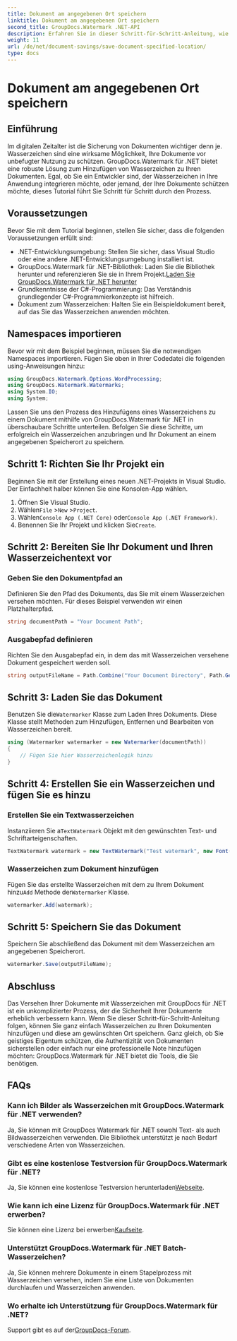 ```yaml
---
title: Dokument am angegebenen Ort speichern
linktitle: Dokument am angegebenen Ort speichern
second_title: GroupDocs.Watermark .NET-API
description: Erfahren Sie in dieser Schritt-für-Schritt-Anleitung, wie Sie mit GroupDocs.Watermark für .NET ganz einfach Wasserzeichen zu Ihren Dokumenten hinzufügen. Verbessern Sie die Dokumentensicherheit.
weight: 11
url: /de/net/document-savings/save-document-specified-location/
type: docs
---
```

# Dokument am angegebenen Ort speichern

## Einführung
Im digitalen Zeitalter ist die Sicherung von Dokumenten wichtiger denn je. Wasserzeichen sind eine wirksame Möglichkeit, Ihre Dokumente vor unbefugter Nutzung zu schützen. GroupDocs.Watermark für .NET bietet eine robuste Lösung zum Hinzufügen von Wasserzeichen zu Ihren Dokumenten. Egal, ob Sie ein Entwickler sind, der Wasserzeichen in Ihre Anwendung integrieren möchte, oder jemand, der Ihre Dokumente schützen möchte, dieses Tutorial führt Sie Schritt für Schritt durch den Prozess.
## Voraussetzungen
Bevor Sie mit dem Tutorial beginnen, stellen Sie sicher, dass die folgenden Voraussetzungen erfüllt sind:
- .NET-Entwicklungsumgebung: Stellen Sie sicher, dass Visual Studio oder eine andere .NET-Entwicklungsumgebung installiert ist.
-  GroupDocs.Watermark für .NET-Bibliothek: Laden Sie die Bibliothek herunter und referenzieren Sie sie in Ihrem Projekt.[Laden Sie GroupDocs.Watermark für .NET herunter](https://releases.groupdocs.com/Watermark/net/)
- Grundkenntnisse der C#-Programmierung: Das Verständnis grundlegender C#-Programmierkonzepte ist hilfreich.
- Dokument zum Wasserzeichen: Halten Sie ein Beispieldokument bereit, auf das Sie das Wasserzeichen anwenden möchten.
## Namespaces importieren
Bevor wir mit dem Beispiel beginnen, müssen Sie die notwendigen Namespaces importieren. Fügen Sie oben in Ihrer Codedatei die folgenden using-Anweisungen hinzu:
```csharp
using GroupDocs.Watermark.Options.WordProcessing;
using GroupDocs.Watermark.Watermarks;
using System.IO;
using System;
```
Lassen Sie uns den Prozess des Hinzufügens eines Wasserzeichens zu einem Dokument mithilfe von GroupDocs.Watermark für .NET in überschaubare Schritte unterteilen. Befolgen Sie diese Schritte, um erfolgreich ein Wasserzeichen anzubringen und Ihr Dokument an einem angegebenen Speicherort zu speichern.
## Schritt 1: Richten Sie Ihr Projekt ein
Beginnen Sie mit der Erstellung eines neuen .NET-Projekts in Visual Studio. Der Einfachheit halber können Sie eine Konsolen-App wählen.
1. Öffnen Sie Visual Studio.
2.  Wählen`File` >`New` >`Project`.
3.  Wählen`Console App (.NET Core)` oder`Console App (.NET Framework)`.
4.  Benennen Sie Ihr Projekt und klicken Sie`Create`.

## Schritt 2: Bereiten Sie Ihr Dokument und Ihren Wasserzeichentext vor
### Geben Sie den Dokumentpfad an
Definieren Sie den Pfad des Dokuments, das Sie mit einem Wasserzeichen versehen möchten. Für dieses Beispiel verwenden wir einen Platzhalterpfad.
```csharp
string documentPath = "Your Document Path";
```
### Ausgabepfad definieren
Richten Sie den Ausgabepfad ein, in dem das mit Wasserzeichen versehene Dokument gespeichert werden soll.
```csharp
string outputFileName = Path.Combine("Your Document Directory", Path.GetFileName(documentPath));
```
## Schritt 3: Laden Sie das Dokument
 Benutzen Sie die`Watermarker` Klasse zum Laden Ihres Dokuments. Diese Klasse stellt Methoden zum Hinzufügen, Entfernen und Bearbeiten von Wasserzeichen bereit.
```csharp
using (Watermarker watermarker = new Watermarker(documentPath))
{
    // Fügen Sie hier Wasserzeichenlogik hinzu
}
```
## Schritt 4: Erstellen Sie ein Wasserzeichen und fügen Sie es hinzu

### Erstellen Sie ein Textwasserzeichen
 Instanziieren Sie a`TextWatermark` Objekt mit den gewünschten Text- und Schriftarteigenschaften.
```csharp
TextWatermark watermark = new TextWatermark("Test watermark", new Font("Arial", 12));
```
### Wasserzeichen zum Dokument hinzufügen
 Fügen Sie das erstellte Wasserzeichen mit dem zu Ihrem Dokument hinzu`Add` Methode der`Watermarker` Klasse.
```csharp
watermarker.Add(watermark);
```
## Schritt 5: Speichern Sie das Dokument
Speichern Sie abschließend das Dokument mit dem Wasserzeichen am angegebenen Speicherort.
```csharp
watermarker.Save(outputFileName);
```
## Abschluss
Das Versehen Ihrer Dokumente mit Wasserzeichen mit GroupDocs für .NET ist ein unkomplizierter Prozess, der die Sicherheit Ihrer Dokumente erheblich verbessern kann. Wenn Sie dieser Schritt-für-Schritt-Anleitung folgen, können Sie ganz einfach Wasserzeichen zu Ihren Dokumenten hinzufügen und diese am gewünschten Ort speichern. Ganz gleich, ob Sie geistiges Eigentum schützen, die Authentizität von Dokumenten sicherstellen oder einfach nur eine professionelle Note hinzufügen möchten: GroupDocs.Watermark für .NET bietet die Tools, die Sie benötigen.
## FAQs
### Kann ich Bilder als Wasserzeichen mit GroupDocs.Watermark für .NET verwenden?
Ja, Sie können mit GroupDocs Watermark für .NET sowohl Text- als auch Bildwasserzeichen verwenden. Die Bibliothek unterstützt je nach Bedarf verschiedene Arten von Wasserzeichen.
### Gibt es eine kostenlose Testversion für GroupDocs.Watermark für .NET?
 Ja, Sie können eine kostenlose Testversion herunterladen[Webseite](https://releases.groupdocs.com/).
### Wie kann ich eine Lizenz für GroupDocs.Watermark für .NET erwerben?
 Sie können eine Lizenz bei erwerben[Kaufseite](https://purchase.groupdocs.com/buy).
### Unterstützt GroupDocs.Watermark für .NET Batch-Wasserzeichen?
Ja, Sie können mehrere Dokumente in einem Stapelprozess mit Wasserzeichen versehen, indem Sie eine Liste von Dokumenten durchlaufen und Wasserzeichen anwenden.
### Wo erhalte ich Unterstützung für GroupDocs.Watermark für .NET?
 Support gibt es auf der[GroupDocs-Forum](https://forum.groupdocs.com/c/watermark/19).